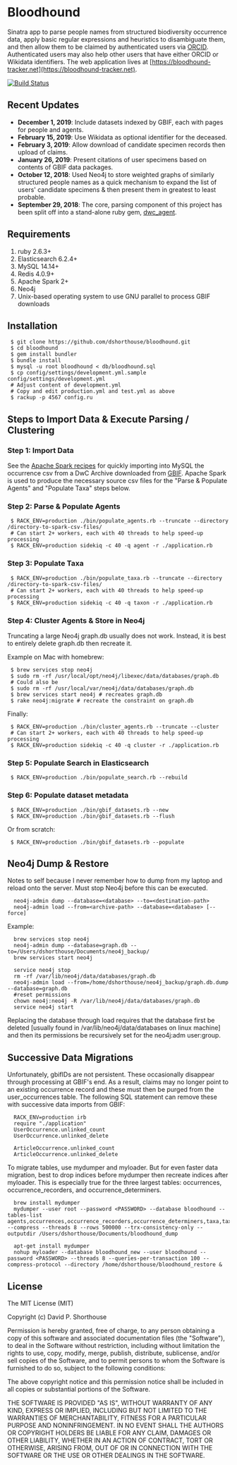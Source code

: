 # Bloodhound
Sinatra app to parse people names from structured biodiversity occurrence data, apply basic regular expressions and heuristics to disambiguate them, and then allow them to be claimed by authenticated users via [ORCID](https://orcid.org). Authenticated users may also help other users that have either ORCID or Wikidata identifiers. The web application lives at [https://bloodhound-tracker.net](https://bloodhound-tracker.net).

[![Build Status](https://travis-ci.org/dshorthouse/bloodhound.svg?branch=master)](https://travis-ci.org/dshorthouse/bloodhound)

## Recent Updates

- **December 1, 2019**: Include datasets indexed by GBIF, each with pages for people and agents.
- **February 15, 2019**: Use Wikidata as optional identifier for the deceased.
- **February 3, 2019**: Allow download of candidate specimen records then upload of claims.
- **January 26, 2019**: Present citations of user specimens based on contents of GBIF data packages.
- **October 12, 2018**: Used Neo4j to store weighted graphs of similarly structured people names as a quick mechanism to expand the list of users' candidate specimens & then present them in greatest to least probable.
- **September 29, 2018**: The core, parsing component of this project has been split off into a stand-alone ruby gem, [dwc_agent](https://rubygems.org/gems/dwc_agent).

## Requirements

1. ruby 2.6.3+
2. Elasticsearch 6.2.4+
3. MySQL 14.14+
4. Redis 4.0.9+
5. Apache Spark 2+
6. Neo4j
7. Unix-based operating system to use GNU parallel to process GBIF downloads

## Installation

     $ git clone https://github.com/dshorthouse/bloodhound.git
     $ cd bloodhound
     $ gem install bundler
     $ bundle install
     $ mysql -u root bloodhound < db/bloodhound.sql
     $ cp config/settings/development.yml.sample config/settings/development.yml
     # Adjust content of development.yml
     # Copy and edit production.yml and test.yml as above
     $ rackup -p 4567 config.ru

## Steps to Import Data & Execute Parsing / Clustering

### Step 1:  Import Data

See the [Apache Spark recipes](spark.md) for quickly importing into MySQL the occurrence csv from a DwC Archive downloaded from [GBIF](https://www.gbif.org). Apache Spark is used to produce the necessary source csv files for the "Parse & Populate Agents" and "Populate Taxa" steps below.

### Step 2:  Parse & Populate Agents

     $ RACK_ENV=production ./bin/populate_agents.rb --truncate --directory /directory-to-spark-csv-files/
     # Can start 2+ workers, each with 40 threads to help speed-up processing
     $ RACK_ENV=production sidekiq -c 40 -q agent -r ./application.rb

### Step 3: Populate Taxa

     $ RACK_ENV=production ./bin/populate_taxa.rb --truncate --directory /directory-to-spark-csv-files/
     # Can start 2+ workers, each with 40 threads to help speed-up processing
     $ RACK_ENV=production sidekiq -c 40 -q taxon -r ./application.rb

### Step 4: Cluster Agents & Store in Neo4j

Truncating a large Neo4j graph.db usually does not work. Instead, it is best to entirely delete graph.db then recreate it.

Example on Mac with homebrew:

     $ brew services stop neo4j
     $ sudo rm -rf /usr/local/opt/neo4j/libexec/data/databases/graph.db
     # Could also be
     $ sudo rm -rf /usr/local/var/neo4j/data/databases/graph.db
     $ brew services start neo4j # recreates graph.db
     $ rake neo4j:migrate # recreate the constraint on graph.db

Finally:

     $ RACK_ENV=production ./bin/cluster_agents.rb --truncate --cluster
     # Can start 2+ workers, each with 40 threads to help speed-up processing
     $ RACK_ENV=production sidekiq -c 40 -q cluster -r ./application.rb

### Step 5: Populate Search in Elasticsearch

     $ RACK_ENV=production ./bin/populate_search.rb --rebuild

### Step 6: Populate dataset metadata

     $ RACK_ENV=production ./bin/gbif_datasets.rb --new
     $ RACK_ENV=production ./bin/gbif_datasets.rb --flush

Or from scratch:

     $ RACK_ENV=production ./bin/gbif_datasets.rb --populate

## Neo4j Dump & Restore

Notes to self because I never remember how to dump from my laptop and reload onto the server. Must stop Neo4j before this can be executed.

      neo4j-admin dump --database=<database> --to=<destination-path>
      neo4j-admin load --from=<archive-path> --database=<database> [--force]

Example:

      brew services stop neo4j
      neo4j-admin dump --database=graph.db --to=/Users/dshorthouse/Documents/neo4j_backup/
      brew services start neo4j

      service neo4j stop
      rm -rf /var/lib/neo4j/data/databases/graph.db
      neo4j-admin load --from=/home/dshorthouse/neo4j_backup/graph.db.dump --database=graph.db
      #reset permissions
      chown neo4j:neo4j -R /var/lib/neo4j/data/databases/graph.db
      service neo4j start

Replacing the database through load requires that the database first be deleted [usually found in /var/lib/neo4j/data/databases on linux machine] and then its permissions be recursively set for the neo4j:adm user:group.

## Successive Data Migrations

Unfortunately, gbifIDs are not persistent. These occasionally disappear through processing at GBIF's end. As a result, claims may no longer point to an existing occurrence record and these must then be purged from the user_occurrences table. The following SQL statement can remove these with successive data imports from GBIF:

      RACK_ENV=production irb
      require "./application"
      UserOccurrence.unlinked_count
      UserOccurrence.unlinked_delete

      ArticleOccurrence.unlinked_count
      ArticleOccurrence.unlinked_delete

To migrate tables, use mydumper and myloader. But for even faster data migration, best to drop indices before mydumper then recreate indices after myloader. This is especially true for the three largest tables: occurrences, occurrence_recorders, and occurrence_determiners.

      brew install mydumper
      mydumper --user root --password <PASSWORD> --database bloodhound --tables-list agents,occurrences,occurrence_recorders,occurrence_determiners,taxa,taxon_occurrences,taxon_determiners --compress --threads 8 --rows 500000 --trx-consistency-only --outputdir /Users/dshorthouse/Documents/bloodhound_dump

      apt-get install mydumper
      nohup myloader --database bloodhound_new --user bloodhound --password <PASSWORD> --threads 8 --queries-per-transaction 100 --compress-protocol --directory /home/dshorthouse/bloodhound_restore &

## License

The MIT License (MIT)

Copyright (c) David P. Shorthouse

Permission is hereby granted, free of charge, to any person obtaining a copy
of this software and associated documentation files (the "Software"), to deal
in the Software without restriction, including without limitation the rights
to use, copy, modify, merge, publish, distribute, sublicense, and/or sell
copies of the Software, and to permit persons to whom the Software is
furnished to do so, subject to the following conditions:

The above copyright notice and this permission notice shall be included in all
copies or substantial portions of the Software.

THE SOFTWARE IS PROVIDED "AS IS", WITHOUT WARRANTY OF ANY KIND, EXPRESS OR
IMPLIED, INCLUDING BUT NOT LIMITED TO THE WARRANTIES OF MERCHANTABILITY,
FITNESS FOR A PARTICULAR PURPOSE AND NONINFRINGEMENT. IN NO EVENT SHALL THE
AUTHORS OR COPYRIGHT HOLDERS BE LIABLE FOR ANY CLAIM, DAMAGES OR OTHER
LIABILITY, WHETHER IN AN ACTION OF CONTRACT, TORT OR OTHERWISE, ARISING FROM,
OUT OF OR IN CONNECTION WITH THE SOFTWARE OR THE USE OR OTHER DEALINGS IN THE
SOFTWARE.
